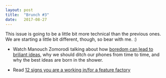 ```yaml
---
layout: post
title:  "Brunch #3"
date:   2017-08-27
---
```


This issue is going to be a little bit more technical than the previous ones. We are starting a little bit different, though, so bear with me. :)

* Watch Manouch Zomorodi talking about how [boredom can lead to briliant ideas](https://www.invisionapp.com/blog/boredom-creativity/), why we should ditch our phones from time to time, and why the best ideas are born in the shower.

* Read [12 signs you are a working in/for a feature factory](https://hackernoon.com/12-signs-youre-working-in-a-feature-factory-44a5b938d6a2)
